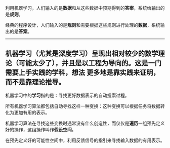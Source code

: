 利用机器学习，人们输入的是**数据**和从这些数据中预期得到的**答案**，系统给输出的是**规则**。

经典的程序设计，人们输入的是**规则**和需要根据这些规则进行处理的**数据**，系统输出的是**答案**。

----

## **机器学习（尤其是深度学习）呈现出相对较少的数学理论（可能太少了），并且是以工程为导向的。这是一门需要上手实践的学科，想法 更多地是靠实践来证明，而不是靠理论推导。**

机器学习中的**学习**指的是：寻找更好数据表示的自动搜索过程。

所有机器学习算法都包括自动寻找这样一种变换：这种变换可以根据任务将数据转化为更加有用的表示。

机器学习算法在寻找这些变换时通常没有什么创造性，而仅仅是**遍历**一组预先定义好的操作，这组操作叫作**假设空间**。

在预先定义好的可能性空间中，利用反馈信号的指引来寻找输入数据的有用表示。



